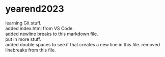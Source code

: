 # yearend2023
learning Git stuff.     
added index.html from VS Code.      
added newline breaks to this markdown file.     
put in more stuff.      
added double spaces to see if that creates a new line in this file.
removed linebreaks from this file.